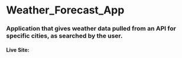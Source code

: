 # Weather_Forecast_App
### Application that gives weather data pulled from an API for specific cities, as searched by the user.

#### Live Site: 